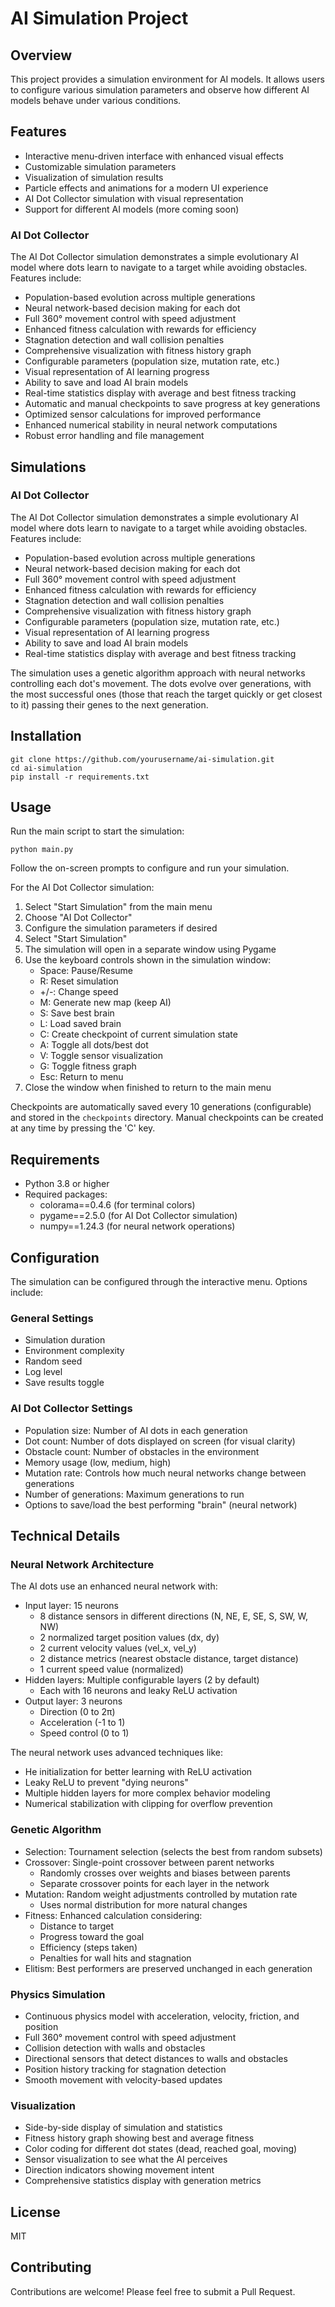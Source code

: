 # AI Simulation Project

## Overview

This project provides a simulation environment for AI models. It allows users to configure various simulation parameters and observe how different AI models behave under various conditions.

## Features

- Interactive menu-driven interface with enhanced visual effects
- Customizable simulation parameters
- Visualization of simulation results
- Particle effects and animations for a modern UI experience
- AI Dot Collector simulation with visual representation
- Support for different AI models (more coming soon)

### AI Dot Collector

The AI Dot Collector simulation demonstrates a simple evolutionary AI model where dots learn to navigate to a target while avoiding obstacles. Features include:

- Population-based evolution across multiple generations
- Neural network-based decision making for each dot
- Full 360° movement control with speed adjustment
- Enhanced fitness calculation with rewards for efficiency
- Stagnation detection and wall collision penalties
- Comprehensive visualization with fitness history graph
- Configurable parameters (population size, mutation rate, etc.)
- Visual representation of AI learning progress
- Ability to save and load AI brain models
- Real-time statistics display with average and best fitness tracking
- Automatic and manual checkpoints to save progress at key generations
- Optimized sensor calculations for improved performance
- Enhanced numerical stability in neural network computations
- Robust error handling and file management

## Simulations

### AI Dot Collector

The AI Dot Collector simulation demonstrates a simple evolutionary AI model where dots learn to navigate to a target while avoiding obstacles. Features include:

- Population-based evolution across multiple generations
- Neural network-based decision making for each dot
- Full 360° movement control with speed adjustment
- Enhanced fitness calculation with rewards for efficiency
- Stagnation detection and wall collision penalties
- Comprehensive visualization with fitness history graph
- Configurable parameters (population size, mutation rate, etc.)
- Visual representation of AI learning progress
- Ability to save and load AI brain models
- Real-time statistics display with average and best fitness tracking

The simulation uses a genetic algorithm approach with neural networks controlling each dot's movement. The dots evolve over generations, with the most successful ones (those that reach the target quickly or get closest to it) passing their genes to the next generation.

## Installation

```
git clone https://github.com/yourusername/ai-simulation.git
cd ai-simulation
pip install -r requirements.txt
```

## Usage

Run the main script to start the simulation:

```
python main.py
```

Follow the on-screen prompts to configure and run your simulation.

For the AI Dot Collector simulation:

1. Select "Start Simulation" from the main menu
2. Choose "AI Dot Collector"
3. Configure the simulation parameters if desired
4. Select "Start Simulation"
5. The simulation will open in a separate window using Pygame
6. Use the keyboard controls shown in the simulation window:
   - Space: Pause/Resume
   - R: Reset simulation
   - +/-: Change speed
   - M: Generate new map (keep AI)
   - S: Save best brain
   - L: Load saved brain
   - C: Create checkpoint of current simulation state
   - A: Toggle all dots/best dot
   - V: Toggle sensor visualization
   - G: Toggle fitness graph
   - Esc: Return to menu
7. Close the window when finished to return to the main menu

Checkpoints are automatically saved every 10 generations (configurable) and stored in the `checkpoints` directory. Manual checkpoints can be created at any time by pressing the 'C' key.

## Requirements

- Python 3.8 or higher
- Required packages:
  - colorama==0.4.6 (for terminal colors)
  - pygame==2.5.0 (for AI Dot Collector simulation)
  - numpy==1.24.3 (for neural network operations)

## Configuration

The simulation can be configured through the interactive menu. Options include:

### General Settings

- Simulation duration
- Environment complexity
- Random seed
- Log level
- Save results toggle

### AI Dot Collector Settings

- Population size: Number of AI dots in each generation
- Dot count: Number of dots displayed on screen (for visual clarity)
- Obstacle count: Number of obstacles in the environment
- Memory usage (low, medium, high)
- Mutation rate: Controls how much neural networks change between generations
- Number of generations: Maximum generations to run
- Options to save/load the best performing "brain" (neural network)

## Technical Details

### Neural Network Architecture

The AI dots use an enhanced neural network with:

- Input layer: 15 neurons
  - 8 distance sensors in different directions (N, NE, E, SE, S, SW, W, NW)
  - 2 normalized target position values (dx, dy)
  - 2 current velocity values (vel_x, vel_y)
  - 2 distance metrics (nearest obstacle distance, target distance)
  - 1 current speed value (normalized)
- Hidden layers: Multiple configurable layers (2 by default)
  - Each with 16 neurons and leaky ReLU activation
- Output layer: 3 neurons
  - Direction (0 to 2π)
  - Acceleration (-1 to 1)
  - Speed control (0 to 1)

The neural network uses advanced techniques like:

- He initialization for better learning with ReLU activation
- Leaky ReLU to prevent "dying neurons"
- Multiple hidden layers for more complex behavior modeling
- Numerical stabilization with clipping for overflow prevention

### Genetic Algorithm

- Selection: Tournament selection (selects the best from random subsets)
- Crossover: Single-point crossover between parent networks
  - Randomly crosses over weights and biases between parents
  - Separate crossover points for each layer in the network
- Mutation: Random weight adjustments controlled by mutation rate
  - Uses normal distribution for more natural changes
- Fitness: Enhanced calculation considering:
  - Distance to target
  - Progress toward the goal
  - Efficiency (steps taken)
  - Penalties for wall hits and stagnation
- Elitism: Best performers are preserved unchanged in each generation

### Physics Simulation

- Continuous physics model with acceleration, velocity, friction, and position
- Full 360° movement control with speed adjustment
- Collision detection with walls and obstacles
- Directional sensors that detect distances to walls and obstacles
- Position history tracking for stagnation detection
- Smooth movement with velocity-based updates

### Visualization

- Side-by-side display of simulation and statistics
- Fitness history graph showing best and average fitness
- Color coding for different dot states (dead, reached goal, moving)
- Sensor visualization to see what the AI perceives
- Direction indicators showing movement intent
- Comprehensive statistics display with generation metrics

## License

MIT

## Contributing

Contributions are welcome! Please feel free to submit a Pull Request.
